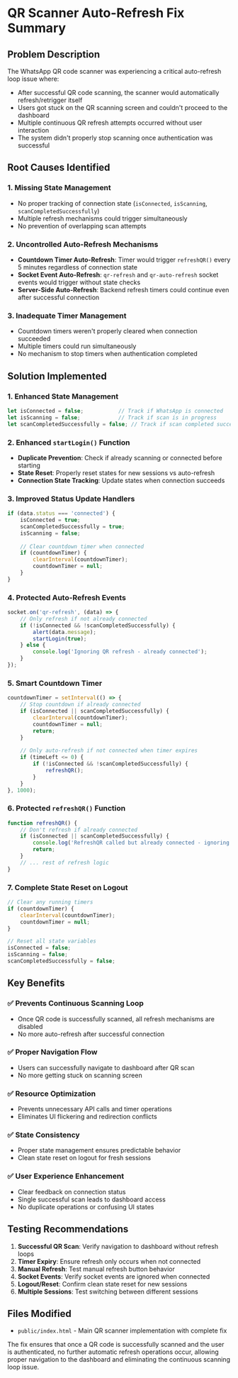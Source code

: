# QR Scanner Auto-Refresh Fix Summary

## Problem Description
The WhatsApp QR code scanner was experiencing a critical auto-refresh loop issue where:
- After successful QR code scanning, the scanner would automatically refresh/retrigger itself
- Users got stuck on the QR scanning screen and couldn't proceed to the dashboard
- Multiple continuous QR refresh attempts occurred without user interaction
- The system didn't properly stop scanning once authentication was successful

## Root Causes Identified

### 1. Missing State Management
- No proper tracking of connection state (`isConnected`, `isScanning`, `scanCompletedSuccessfully`)
- Multiple refresh mechanisms could trigger simultaneously
- No prevention of overlapping scan attempts

### 2. Uncontrolled Auto-Refresh Mechanisms
- **Countdown Timer Auto-Refresh**: Timer would trigger `refreshQR()` every 5 minutes regardless of connection state
- **Socket Event Auto-Refresh**: `qr-refresh` and `qr-auto-refresh` socket events would trigger without state checks
- **Server-Side Auto-Refresh**: Backend refresh timers could continue even after successful connection

### 3. Inadequate Timer Management
- Countdown timers weren't properly cleared when connection succeeded
- Multiple timers could run simultaneously
- No mechanism to stop timers when authentication completed

## Solution Implemented

### 1. Enhanced State Management
```javascript
let isConnected = false;           // Track if WhatsApp is connected
let isScanning = false;            // Track if scan is in progress
let scanCompletedSuccessfully = false; // Track if scan completed successfully
```

### 2. Enhanced `startLogin()` Function
- **Duplicate Prevention**: Check if already scanning or connected before starting
- **State Reset**: Properly reset states for new sessions vs auto-refresh
- **Connection State Tracking**: Update states when connection succeeds

### 3. Improved Status Update Handlers
```javascript
if (data.status === 'connected') {
    isConnected = true;
    scanCompletedSuccessfully = true;
    isScanning = false;
    
    // Clear countdown timer when connected
    if (countdownTimer) {
        clearInterval(countdownTimer);
        countdownTimer = null;
    }
}
```

### 4. Protected Auto-Refresh Events
```javascript
socket.on('qr-refresh', (data) => {
    // Only refresh if not already connected
    if (!isConnected && !scanCompletedSuccessfully) {
        alert(data.message);
        startLogin(true);
    } else {
        console.log('Ignoring QR refresh - already connected');
    }
});
```

### 5. Smart Countdown Timer
```javascript
countdownTimer = setInterval(() => {
    // Stop countdown if already connected
    if (isConnected || scanCompletedSuccessfully) {
        clearInterval(countdownTimer);
        countdownTimer = null;
        return;
    }
    
    // Only auto-refresh if not connected when timer expires
    if (timeLeft <= 0) {
        if (!isConnected && !scanCompletedSuccessfully) {
            refreshQR();
        }
    }
}, 1000);
```

### 6. Protected `refreshQR()` Function
```javascript
function refreshQR() {
    // Don't refresh if already connected
    if (isConnected || scanCompletedSuccessfully) {
        console.log('RefreshQR called but already connected - ignoring');
        return;
    }
    // ... rest of refresh logic
}
```

### 7. Complete State Reset on Logout
```javascript
// Clear any running timers
if (countdownTimer) {
    clearInterval(countdownTimer);
    countdownTimer = null;
}

// Reset all state variables
isConnected = false;
isScanning = false;
scanCompletedSuccessfully = false;
```

## Key Benefits

### ✅ **Prevents Continuous Scanning Loop**
- Once QR code is successfully scanned, all refresh mechanisms are disabled
- No more auto-refresh after successful connection

### ✅ **Proper Navigation Flow**
- Users can successfully navigate to dashboard after QR scan
- No more getting stuck on scanning screen

### ✅ **Resource Optimization**
- Prevents unnecessary API calls and timer operations
- Eliminates UI flickering and redirection conflicts

### ✅ **State Consistency**
- Proper state management ensures predictable behavior
- Clean state reset on logout for fresh sessions

### ✅ **User Experience Enhancement**
- Clear feedback on connection status
- Single successful scan leads to dashboard access
- No duplicate operations or confusing UI states

## Testing Recommendations

1. **Successful QR Scan**: Verify navigation to dashboard without refresh loops
2. **Timer Expiry**: Ensure refresh only occurs when not connected
3. **Manual Refresh**: Test manual refresh button behavior
4. **Socket Events**: Verify socket events are ignored when connected
5. **Logout/Reset**: Confirm clean state reset for new sessions
6. **Multiple Sessions**: Test switching between different sessions

## Files Modified

- `public/index.html` - Main QR scanner implementation with complete fix

The fix ensures that once a QR code is successfully scanned and the user is authenticated, no further automatic refresh operations occur, allowing proper navigation to the dashboard and eliminating the continuous scanning loop issue.
